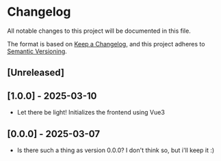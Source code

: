 # Changelog

All notable changes to this project will be documented in this file.

The format is based on [Keep a Changelog](https://keepachangelog.com/en/1.1.0/),
and this project adheres to [Semantic Versioning](https://semver.org/spec/v2.0.0.html).

## [Unreleased]

## [1.0.0] - 2025-03-10

- Let there be light! Initializes the frontend using Vue3

## [0.0.0] - 2025-03-07

- Is there such a thing as version 0.0.0? I don't think so, but i'll keep it :)
